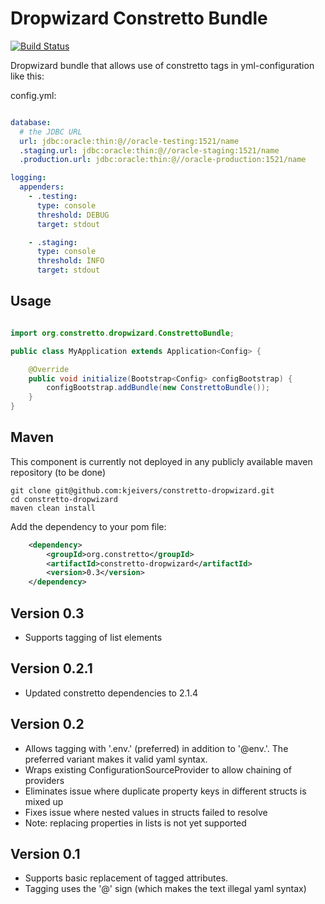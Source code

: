 Dropwizard Constretto Bundle
============================

[![Build Status](https://travis-ci.org/constretto/constretto-dropwizard.svg?branch=master)](https://travis-ci.org/constretto/constretto-dropwizard)

Dropwizard bundle that allows use of constretto tags in yml-configuration like this:

config.yml:

```yaml

database:
  # the JDBC URL
  url: jdbc:oracle:thin:@//oracle-testing:1521/name
  .staging.url: jdbc:oracle:thin:@//oracle-staging:1521/name
  .production.url: jdbc:oracle:thin:@//oracle-production:1521/name

logging:
  appenders:
    - .testing:
      type: console
      threshold: DEBUG
      target: stdout

    - .staging:
      type: console
      threshold: INFO
      target: stdout

```

Usage
-----

```java

import org.constretto.dropwizard.ConstrettoBundle;

public class MyApplication extends Application<Config> {

    @Override
    public void initialize(Bootstrap<Config> configBootstrap) {
        configBootstrap.addBundle(new ConstrettoBundle());
    }
}
```

Maven
-----

This component is currently not deployed in any publicly available maven repository (to be done)

    git clone git@github.com:kjeivers/constretto-dropwizard.git
    cd constretto-dropwizard
    maven clean install

Add the dependency to your pom file:

```xml
    <dependency>
        <groupId>org.constretto</groupId>
        <artifactId>constretto-dropwizard</artifactId>
        <version>0.3</version>
    </dependency>
```

Version 0.3
----------------
 * Supports tagging of list elements

Version 0.2.1
----------------
 * Updated constretto dependencies to 2.1.4

Version 0.2
----------------
 * Allows tagging with '.env.' (preferred) in addition to '@env.'. The preferred variant makes it valid yaml syntax.
 * Wraps existing ConfigurationSourceProvider to allow chaining of providers
 * Eliminates issue where duplicate property keys in different structs is mixed up
 * Fixes issue where nested values in structs failed to resolve
 * Note: replacing properties in lists is not yet supported

Version 0.1
----------------
 * Supports basic replacement of tagged attributes.
 * Tagging uses the '@' sign (which makes the text illegal yaml syntax)
